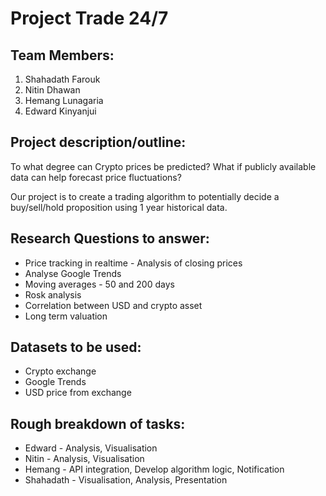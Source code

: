 # Project Trade 24/7

## Team Members:
1. Shahadath Farouk
2. Nitin Dhawan
3. Hemang Lunagaria 
4. Edward Kinyanjui

## Project description/outline:
To what degree can Crypto prices be predicted? What if publicly available data can help forecast price fluctuations?

Our project is to create a trading algorithm to potentially decide a buy/sell/hold proposition using 1 year historical data.


## Research Questions to answer:
* Price tracking in realtime - Analysis of closing prices
* Analyse Google Trends
* Moving averages - 50 and 200 days
* Rosk analysis
* Correlation between USD and crypto asset
* Long term valuation

## Datasets to be used:
* Crypto exchange
* Google Trends
* USD price from exchange

## Rough breakdown of tasks:
* Edward - Analysis, Visualisation
* Nitin - Analysis, Visualisation
* Hemang - API integration, Develop algorithm logic, Notification 
* Shahadath - Visualisation, Analysis, Presentation
